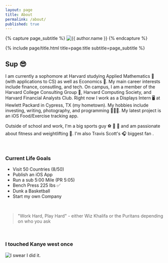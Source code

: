 ```yaml
---
layout: page
title: About
permalink: /about/
published: true
---
```


<div class="page" markdown="1">

{% capture page_subtitle %}
<img
    class="me"
    alt="{{ author.name }}"
/>
{% endcapture %}

{% include page/title.html title=page.title subtitle=page_subtitle %}

## Sup 😎 

I am currently a sophomore at Harvard studying Applied Mathematics 📝 (with applications to CS) as well as Economics 🐍. My main career interests include finance, consutling, and tech. On campus, I am a member of the Harvard College Consulting Group 💼, Harvard Computing Society, and Harvard Financial Analysts Club. Right now I work as a Displays Intern 🖥 at Hewlett Packard in Cypress, TX (my hometown). My hobbies include investing, writing, photography, and programming 👨🏼‍💻. My latest project is an iOS Food/Exercise tracking app.

Outside of school and work, I'm a big sports guy ⚽ 🏀 🏈 and am passionate about fitness  and weightlifting 💪. I'm also Travis Scott's 🎧 biggest fan .

<br>

### Current Life Goals
* Visit 50 Countries (8/50)
* Publish an iOS App
* Run a sub 5:00 Mile (PR 5:05)
* Bench Press 225 lbs ✅
* Dunk a Basketball
* Start my own Company

<br>

> "Work Hard, Play Hard" - either Wiz Khalifa or the Puritans depending on who you ask

<br>

### I touched Kanye west once
![I swear I did it.](https://tristanfcraig.github.io/assets/IMG_8730.gif)

</div>
